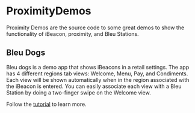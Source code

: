ProximityDemos
==============

Proximity Demos are the source code to some great demos to show the functionality of iBeacon, proximity, and Bleu Stations.

Bleu Dogs
----------

Bleu dogs is a demo app that shows iBeacons in a retail settings.  The app has 4 different regions tab views: Welcome, Menu, Pay, and Condiments.  Each view will be shown automatically when in the region associated with the iBeacon is entered.  You can easily associate each view with a Bleu Station by doing a two-finger swipe on the Welcome view.

Follow the [tutorial](http://b.twocanoes.com/bleu-station/support/native-app-beacon-demo) to learn more.